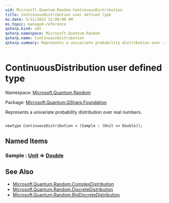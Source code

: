 ```yaml
---
uid: Microsoft.Quantum.Random.ContinuousDistribution
title: ContinuousDistribution user defined type
ms.date: 5/31/2023 12:00:00 AM
ms.topic: managed-reference
qsharp.kind: udt
qsharp.namespace: Microsoft.Quantum.Random
qsharp.name: ContinuousDistribution
qsharp.summary: Represents a univariate probability distribution over real numbers.
---
```


# ContinuousDistribution user defined type

Namespace: [Microsoft.Quantum.Random](xref:Microsoft.Quantum.Random)

Package: [Microsoft.Quantum.QSharp.Foundation](https://nuget.org/packages/Microsoft.Quantum.QSharp.Foundation)


Represents a univariate probability distribution over real numbers.

```qsharp

newtype ContinuousDistribution = (Sample : (Unit => Double));
```



## Named Items

### Sample : [Unit](xref:microsoft.quantum.qsharp.valueliterals#unit-literal) => [Double](xref:microsoft.quantum.qsharp.valueliterals#double-literals) 



## See Also

- [Microsoft.Quantum.Random.ComplexDistribution](xref:Microsoft.Quantum.Random.ComplexDistribution)
- [Microsoft.Quantum.Random.DiscreteDistribution](xref:Microsoft.Quantum.Random.DiscreteDistribution)
- [Microsoft.Quantum.Random.BigDiscreteDistribution](xref:Microsoft.Quantum.Random.BigDiscreteDistribution)